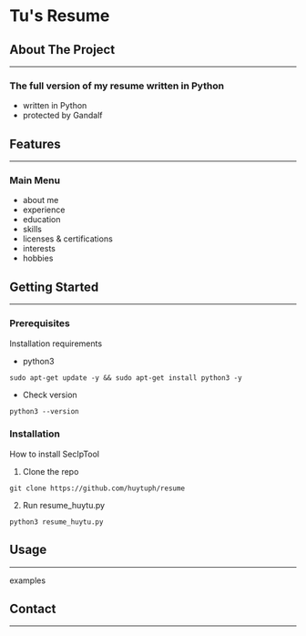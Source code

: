 # Tu's Resume

## About The Project
---
### The full version of my resume written in Python
- written in Python
- protected by Gandalf


## Features
---
### Main Menu
- about me
- experience
- education
- skills
- licenses & certifications
- interests
- hobbies


## Getting Started
---
### Prerequisites
Installation requirements
- python3

`sudo apt-get update -y && sudo apt-get install python3 -y`

- Check version

`python3 --version`

### Installation
How to install SecIpTool
1. Clone the repo

`git clone https://github.com/huytuph/resume`

2. Run resume_huytu.py

`python3 resume_huytu.py`


## Usage
---
examples


## Contact
---

